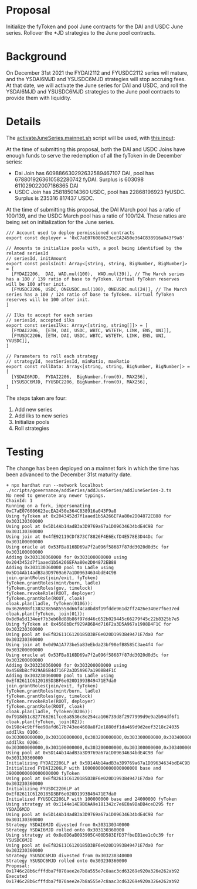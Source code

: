 # Proposal
Initialize the fyToken and pool June contracts for the DAI and USDC June series.
Rollover the *JD strategies to the June pool contracts.

# Background
On December 31st 2021 the FYDAI2112 and FYUSDC2112 series will mature, and the YSDAI6MJD and YSUSDC6MJD strategies will stop accruing fees. At that date, we will activate the June series for DAI and USDC, and roll the YSDAI6MJD and YSUSDC6MJD strategies to the June pool contracts to provide them with liquidity.

# Details

The [activateJuneSeries.mainnet.sh](https://github.com/yieldprotocol/environments-v2/blob/3a4d77654ce5c5474b8b2a24693c7b68597f7a19/scripts/governance/addSeries/addJuneSeries/activateJuneSeries.mainnet.sh) script  will be used, with [this input](https://github.com/yieldprotocol/environments-v2/blob/3a4d77654ce5c5474b8b2a24693c7b68597f7a19/scripts/governance/addSeries/addJuneSeries/addJuneSeries.mainnet.config.ts):

At the time of submitting this proposal, both the DAI and USDC Joins have enough funds to serve the redemption of all the fyToken in de December series:
 - Dai Join has 609886630292632589467107 DAI, pool has 6788019263610582280742 fyDAI. Surplus is 603098 611029022007186365 DAI
 - USDC Join has 258185014360 USDC, pool has 22868196923 fyUSDC. Surplus is 235316 817437 USDC.

At the time of submitting this proposal, the DAI March pool has a ratio of 100/139, and the USDC March pool has a ratio of 100/124. These ratios are being set on initialization for the June series.

```
/// Account used to deploy permissioned contracts
export const deployer = '0xC7aE076086623ecEA2450e364C838916a043F9a8'

// Amounts to initialize pools with, a pool being identified by the related seriesId
// seriesId, initAmount
export const poolsInit: Array<[string, string, BigNumber, BigNumber]> = [
  [FYDAI2206,  DAI, WAD.mul(100),  WAD.mul(39)], // The March series has a 100 / 139 ratio of base to fyToken. Virtual fyToken reserves will be 100 after init.
  [FYUSDC2206, USDC, ONEUSDC.mul(100), ONEUSDC.mul(24)], // The March series has a 100 / 124 ratio of base to fyToken. Virtual fyToken reserves will be 100 after init.
]

// Ilks to accept for each series
// seriesId, accepted ilks
export const seriesIlks: Array<[string, string[]]> = [
  [FYDAI2206,  [ETH, DAI, USDC, WBTC, WSTETH, LINK, ENS, UNI]],
  [FYUSDC2206, [ETH, DAI, USDC, WBTC, WSTETH, LINK, ENS, UNI, YVUSDC]],
]

// Parameters to roll each strategy
// strategyId, nextSeriesId, minRatio, maxRatio
export const rollData: Array<[string, string, BigNumber, BigNumber]> = [
  [YSDAI6MJD,  FYDAI2206,  BigNumber.from(0), MAX256],
  [YSUSDC6MJD, FYUSDC2206, BigNumber.from(0), MAX256],
]
```

The steps taken are four:
1. Add new series
2. Add ilks to new series
3. Initialize pools
4. Roll strategies

# Testing
The change has been deployed on a mainnet fork in which the time has been advanced to the December 31st maturity date.
```
+ npx hardhat run --network localhost ./scripts/governance/addSeries/addJuneSeries/addJuneSeries-3.ts
No need to generate any newer typings.
ChainId: 1
Running on a fork, impersonating 0xC7aE076086623ecEA2450e364C838916a043F9a8
Using fyToken at 0x2043452d7f1aaed1b5A266EFAa80e2D04872EB88 for 0x303130360000
Using pool at 0x5D14Ab14adB3a3D9769a67a1D09634634bdE4C9B for 0x303130360000
Using join at 0x4fE92119CDf873Cf8826F4E6EcfD4E578E3D44Dc for 0x303100000000
Using oracle at 0x53FBa816BD69a7f2a096f58687f87dd3020d0d5c for 0x303100000000
Adding 0x303130360000 for 0x303100000000 using 0x2043452d7f1aaed1b5A266EFAa80e2D04872EB88
Adding 0x303130360000 pool to Ladle using 0x5D14Ab14adB3a3D9769a67a1D09634634bdE4C9B
join.grantRoles(join/exit, fyToken)
fyToken.grantRoles(mint/burn, ladle)
fyToken.grantRoles(gov, timelock)
fyToken.revokeRole(ROOT, deployer)
fyToken.grantRole(ROOT, cloak)
cloak.plan(ladle, fyToken(0106)): 0x3626908f13832885685558d66f4ca8bd8f19fdde961d2ff2426e340e7f6e37ed
cloak.plan(fyToken, join(01)): 0x8d9a5d134eef7b3eb68d88b86f97dd46c652b029445c66279f45c22b8325b7e5
Using fyToken at 0x4568bBcf929AB6B4d716F2a3D5A967a1908B4F1C for 0x303230360000
Using pool at 0xEf82611C6120185D3BF6e020D1993B49471E7da0 for 0x303230360000
Using join at 0x0d9A1A773be5a83eEbda23bf98efB8585C3ae4f4 for 0x303200000000
Using oracle at 0x53FBa816BD69a7f2a096f58687f87dd3020d0d5c for 0x303200000000
Adding 0x303230360000 for 0x303200000000 using 0x4568bBcf929AB6B4d716F2a3D5A967a1908B4F1C
Adding 0x303230360000 pool to Ladle using 0xEf82611C6120185D3BF6e020D1993B49471E7da0
join.grantRoles(join/exit, fyToken)
fyToken.grantRoles(mint/burn, ladle)
fyToken.grantRoles(gov, timelock)
fyToken.revokeRole(ROOT, deployer)
fyToken.grantRole(ROOT, cloak)
cloak.plan(ladle, fyToken(0206)): 0xf918d61c827768261fce8a8536c8e254ca106739d8f2977999d9e9a2b94df6f1
cloak.plan(fyToken, join(02)): 0x198c4c9bffee98afd617b743ee4608a8f2e1880df1da469d9d2eef3218c24035
addIlks 0106: 0x303000000000,0x303100000000,0x303200000000,0x303300000000,0x303400000000,0x303600000000,0x303700000000,0x313000000000
addIlks 0206: 0x303000000000,0x303100000000,0x303200000000,0x303300000000,0x303400000000,0x303600000000,0x303700000000,0x313000000000,0x303900000000
Using pool at 0x5D14Ab14adB3a3D9769a67a1D09634634bdE4C9B for 0x303130360000
Initializing FYDAI2206LP at 0x5D14Ab14adB3a3D9769a67a1D09634634bdE4C9B
Initialized FYDAI2206LP with 100000000000000000000 base and 39000000000000000000 fyToken
Using pool at 0xEf82611C6120185D3BF6e020D1993B49471E7da0 for 0x303230360000
Initializing FYUSDC2206LP at 0xEf82611C6120185D3BF6e020D1993B49471E7da0
Initialized FYUSDC2206LP with 100000000 base and 24000000 fyToken
Using strategy at 0x1144e14E9B0AA9e181342c7e6E0a9BaDB4ceD295 for YSDAI6MJD
Using pool at 0x5D14Ab14adB3a3D9769a67a1D09634634bdE4C9B for 0x303130360000
Strategy YSDAI6MJD divested from 0x303130340000
Strategy YSDAI6MJD rolled onto 0x303130360000
Using strategy at 0x8e8D6aB093905C400D583EfD37fbeEB1ee1c0c39 for YSUSDC6MJD
Using pool at 0xEf82611C6120185D3BF6e020D1993B49471E7da0 for 0x303230360000
Strategy YSUSDC6MJD divested from 0x303230340000
Strategy YSUSDC6MJD rolled onto 0x303230360000
Proposal: 0x1746c28b6cfffdba7f070aee2e7b8a555e7c8aac3cd63269e920a326e262ab92
Executed 0x1746c28b6cfffdba7f070aee2e7b8a555e7c8aac3cd63269e920a326e262ab92
```